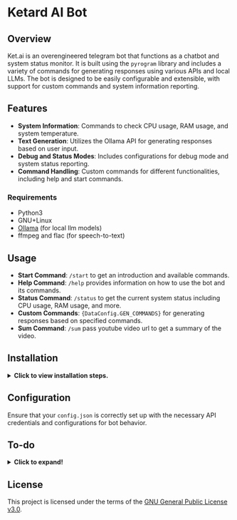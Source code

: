 
# Ketard AI Bot

## Overview
Ket.ai is an overengineered telegram bot that functions as a chatbot and system status monitor. It is built using the `pyrogram` library and includes a variety of commands for generating responses using various APIs and local LLMs. The bot is designed to be easily configurable and extensible, with support for custom commands and system information reporting.

## Features
- **System Information**: Commands to check CPU usage, RAM usage, and system temperature.
- **Text Generation**: Utilizes the Ollama API for generating responses based on user input.
- **Debug and Status Modes**: Includes configurations for debug mode and system status reporting.
- **Command Handling**: Custom commands for different functionalities, including help and start commands.

### Requirements
* Python3
* GNU+Linux
* [Ollama](https://ollama.com/download/linux) (for local llm models)
* ffmpeg and flac (for speech-to-text)

## Usage
- **Start Command**: `/start` to get an introduction and available commands.
- **Help Command**: `/help` provides information on how to use the bot and its commands.
- **Status Command**: `/status` to get the current system status including CPU usage, RAM usage, and more.
- **Custom Commands**: `{DataConfig.GEN_COMMANDS}` for generating responses based on specified commands.
- **Sum Command**: `/sum` pass youtube video url to get a summary of the video.

## Installation
<details><summary><b>Click to view installation steps.</b></summary>

1. Clone the repository:
    ```bash
    git clone https://github.com/ket0x4/ketard-ai.git && cd ketard-ai
    ```
2. Create a virtual environment:
    ```bash
    python -m venv venv
    ```
3. Activate the virtual environment:
    ```bash
    source venv/bin/activate
    ```
4. Install the dependencies:
    ```bash
    pip install -r requirements.txt
    ```
5. Create a configuration file and fill in the required variables: 
    ```bash
    cp sample_config.json config.json
    ```
6. Configure the bot by editing the `config.json` file with the appropriate values for `BOT_NAME`, `API_ID`, `API_HASH`, `BOT_TOKEN`, ...
7. Run the bot:
    ```bash
    bash start
    ```

</details>

## Configuration
Ensure that your `config.json` is correctly set up with the necessary API credentials and configurations for bot behavior.

## To-do
<details><summary><b>Click to expand!</b></summary>

- [x] Add `/sum` command
- [x] Async `/sum` command
- [x] Support other youtube url's 
- [x] Add speech-to-text support
- [x] Check api response before sending
- [x] Fix async `/status` command
- [x] Add blacklist support
- [ ] log prompts and responses to db
- [x] split long messages
- [x] delete status message after sending prompt response
- [x] Add reply support
- [ ] Refactor code
- [ ] remove repeated code
- [ ] Add `TR` lang support to `/sum command`
- [ ] Better `/help` message
- [x] Add `/start command`
- [ ] Make llm backend configurable
- [ ] Add `/model` command for changing llm model
- [ ] Add `/debug` command for enabling debug mode
- [ ] Fix `/update` command

</details>

## License
This project is licensed under the terms of the [GNU General Public License v3.0](LICENSE).
